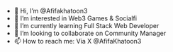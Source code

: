 - 👋 Hi, I’m @Afifakhatoon3
- 👀 I’m interested in Web3 Games & Socialfi
- 🌱 I’m currently learning Full Stack Web Developer
- 💞️ I’m looking to collaborate on Community Manager
- 📫 How to reach me: Via X @AfifaKhatoon3

<!---
Afifakhatoon3/Afifakhatoon3 is a ✨ special ✨ repository because its `README.md` (this file) appears on your GitHub profile.
You can click the Preview link to take a look at your changes.
--->
